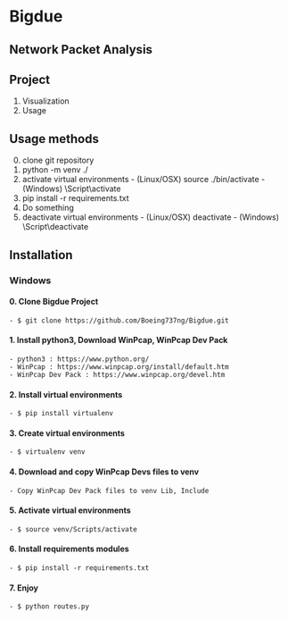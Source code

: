 # Bigdue

## Network Packet Analysis

## Project
  1. Visualization
  2. Usage

## Usage methods
  0. clone git repository
  1. python -m venv ./
  2. activate virtual environments
    - (Linux/OSX) source ./bin/activate
    - (Windows) \Script\activate
  3. pip install -r requirements.txt
  4. Do something
  5. deactivate virtual environments
    - (Linux/OSX) deactivate
    - (Windows) \Script\deactivate

## Installation

### Windows
  #### 0. Clone Bigdue Project
    - $ git clone https://github.com/Boeing737ng/Bigdue.git

  #### 1. Install python3, Download WinPcap, WinPcap Dev Pack
    - python3 : https://www.python.org/
    - WinPcap : https://www.winpcap.org/install/default.htm
    - WinPcap Dev Pack : https://www.winpcap.org/devel.htm

  #### 2. Install virtual environments
    - $ pip install virtualenv
  
  #### 3. Create virtual environments
    - $ virtualenv venv

  #### 4. Download and copy WinPcap Devs files to venv
    - Copy WinPcap Dev Pack files to venv Lib, Include
    
  #### 5. Activate virtual environments
    - $ source venv/Scripts/activate
    
  #### 6. Install requirements modules
    - $ pip install -r requirements.txt

  #### 7. Enjoy
    - $ python routes.py
